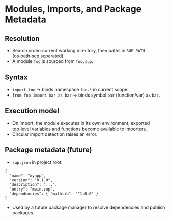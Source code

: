 Modules, Imports, and Package Metadata
======================================

Resolution
----------
- Search order: current working directory, then paths in `SUP_PATH` (os‑path‑sep separated).
- A module `foo` is sourced from `foo.sup`.

Syntax
------
- `import foo` → binds namespace `foo.*` in current scope.
- `from foo import bar as baz` → binds symbol `bar` (function/var) as `baz`.

Execution model
---------------
- On import, the module executes in its own environment; exported top‑level variables and functions become available to importers.
- Circular import detection raises an error.

Package metadata (future)
-------------------------
- `sup.json` in project root:

```
{
  "name": "myapp",
  "version": "0.1.0",
  "description": "...",
  "entry": "main.sup",
  "dependencies": { "mathlib": "^1.0.0" }
}
```

- Used by a future package manager to resolve dependencies and publish packages.


